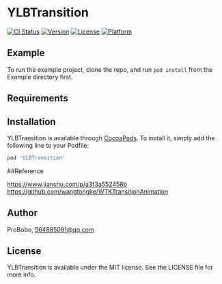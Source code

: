 # YLBTransition

[![CI Status](https://img.shields.io/travis/ProBobo/YLBTransition.svg?style=flat)](https://travis-ci.org/ProBobo/YLBTransition)
[![Version](https://img.shields.io/cocoapods/v/YLBTransition.svg?style=flat)](https://cocoapods.org/pods/YLBTransition)
[![License](https://img.shields.io/cocoapods/l/YLBTransition.svg?style=flat)](https://cocoapods.org/pods/YLBTransition)
[![Platform](https://img.shields.io/cocoapods/p/YLBTransition.svg?style=flat)](https://cocoapods.org/pods/YLBTransition)

## Example

To run the example project, clone the repo, and run `pod install` from the Example directory first.

## Requirements

## Installation

YLBTransition is available through [CocoaPods](https://cocoapods.org). To install
it, simply add the following line to your Podfile:

```ruby
pod 'YLBTransition'
```

##Reference

https://www.jianshu.com/p/a3f3a552458b
https://github.com/wangtongke/WTKTransitionAnimation

## Author

ProBobo, 564885081@qq.com

## License

YLBTransition is available under the MIT license. See the LICENSE file for more info.
